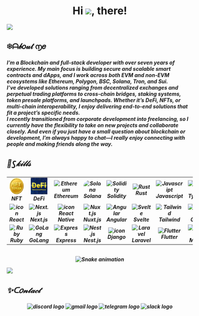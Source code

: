 ###
<h1 align="center">Hi <img src="https://media.giphy.com/media/hvRJCLFzcasrR4ia7z/giphy.gif" width="35">, there!</h1>

<img src="https://readme-typing-svg.herokuapp.com?lines=𝐹𝓊𝓁𝓁𝒮𝓉𝒶𝒸𝓀+𝒶𝓃𝒹+𝐵𝓁𝑜𝒸𝓀𝒸𝒽𝒶𝒾𝓃+𝐸𝓃𝑔𝒾𝓃𝑒𝑒𝓇;Always+providing+new+solution&center=true&width=1000&height=70&font-size=200"></img>

<h2 font-weight="bold">❄ᗩ𝒷𝑜𝓊𝓉 ൱𝑒</h2>

###

<p align="left" font-size="30px"><b><i>
I’m a Blockchain and full-stack developer with over seven years of experience. My main focus is building secure and scalable smart contracts and dApps, and I work across both EVM and non-EVM ecosystems like Ethereum, Polygon, BSC, Solana, Tron, and Sui.<br>
I’ve developed solutions ranging from decentralized exchanges and perpetual trading platforms to cross-chain bridges, staking systems, token presale platforms, and launchpads. Whether it’s DeFi, NFTs, or multi-chain interoperability, I enjoy delivering end-to-end solutions that fit a project’s specific needs.<br>
I recently transitioned from corporate development into freelancing, so I currently have the flexibility to take on new projects and collaborate closely. And even if you just have a small question about blockchain or development, I’m always happy to chat—I really enjoy connecting with people and making friends along the way.<br>
</p>

<h2 font-weight="bold">🌠Ꚃ𝓀𝒾𝓁𝓁𝓈</h2>

###

<table align="center">
<tr>
    <td align="center" width="90">
      <img src="https://github.com/kroim/profile/blob/master/icons/icon_nft.png?raw=true" height="45" >
      <br>NFT
    </td>
    <td align="center" width="90">
      <img src="https://github.com/kroim/profile/blob/master/icons/icon_defi.png?raw=true" height="45" >
      <br>DeFi
    </td>
    <td align="center" width="90">
      <img src="https://s2.coinmarketcap.com/static/img/coins/64x64/1027.png" width="48" height="48" alt="Ethereum" />
      <br>Ethereum
    </td>
    <td align="center" width="90">
      <img src="https://s2.coinmarketcap.com/static/img/coins/64x64/5426.png" width="48" height="48" style="border-radius: 15px;" alt="Solana" />
      <br>Solana
    </td>
    <td align="center" width="90">
      <img src="https://skillicons.dev/icons?i=solidity" width="45" height="45" alt="Solidity" />
      <br>Solidity
    </td>
    <td align="center" width="90">
      <img src="https://skillicons.dev/icons?i=rust" width="45" height="45" alt="Rust" />
      <br>Rust
    </td>
<td align="center" width="90">
        <img src="https://techstack-generator.vercel.app/js-icon.svg" alt="Javascript" width="45" height="45" />
        <br>Javascript
      </td>
      <td align="center" width="90">
        <img src="https://techstack-generator.vercel.app/ts-icon.svg" alt="Typescript" width="45" height="45" />
        <br>Typescript
      </td>
        <td align="center" width="90">
            <img src="https://skillicons.dev/icons?i=c#" width="45" height="45" alt="C#" />
            <br>C#
        </td>
    <td align="center" width="90">
      <img src="https://skillicons.dev/icons?i=rails" width="45" height="45" alt="rails" />
      <br>Rails
    </td>
  </tr>
  <tr>
    <td align="center" width="90">
      <img src="https://techstack-generator.vercel.app/react-icon.svg" alt="icon" width="55" height="55" />
      <br>React
    </td>
    <td align="center" width="90">
      <img src="https://skillicons.dev/icons?i=nextjs" width="45" height="45" alt="Next.js" />
      <br>Next.js
    </td>
    <td align="center" width="90">
      <img src="https://techstack-generator.vercel.app/react-icon.svg" alt="icon" width="55" height="55" />
      <br>React Native
    </td>
    <td align="center" width="90">
      <img src="https://skillicons.dev/icons?i=nuxtjs" width="45" height="45" alt="Nuxt.js" />
      <br>Nuxt.js
    </td>
    <td align="center" width="90">
      <img src="https://skillicons.dev/icons?i=angular" width="45" height="45" alt="Angular" />
      <br>Angular
    </td>
    <td align="center" width="90">
      <img src="https://skillicons.dev/icons?i=svelte" width="45" height="45" alt="Svelte" />
      <br>Svelte
    </td>
    <td align="center" width="90">
      <img src="https://skillicons.dev/icons?i=tailwind" width="45" height="45" alt="Tailwind" />
      <br>Tailwind
    </td>
    <td align="center" width="90">
        <img src="https://techstack-generator.vercel.app/graphql-icon.svg" width="48" height="48" alt="GraphQL" />
      <br>GraphQL
    </td>
    <td align="center" width="90">
      <img src="https://skillicons.dev/icons?i=threejs" width="45" height="45" alt="Three.js" />
      <br>Three.js
    </td>
    <td align="center" width="90">
      <img src="https://skillicons.dev/icons?i=androidstudio" width="45" height="45" alt="AndroidStudio" />
      <br>Android
    </td>
  </tr>
  <tr>
    <td align="center" width="90">
      <img src="https://skillicons.dev/icons?i=ruby" width="45" height="45" alt="Ruby" />
      <br>Ruby
    </td>
    <td align="center" width="90">
      <img src="https://skillicons.dev/icons?i=go" title="GoLang" alt="GoLang " width="45" height="45"/>
      <br>GoLang
    </td>
    <td align="center" width="90">
      <img src="https://skillicons.dev/icons?i=express" width="45" height="45" alt="Express" />
      <br>Express
    </td>
    <td align="center" width="90">
      <img src="https://skillicons.dev/icons?i=nestjs" width="45" height="45" alt="Nest.js" />
      <br>Nest.js
    </td>
    <td align="center" width="90">
      <img src="https://techstack-generator.vercel.app/django-icon.svg" alt="icon" width="55" height="55" />
      <br>Django
    </td>
    <td align="center" width="90">
      <img src="https://skillicons.dev/icons?i=laravel" width="45" height="45" alt="Laravel" />
      <br>Laravel
    </td>
    <td align="center" width="90">
      <img src="https://skillicons.dev/icons?i=flutter" width="45" height="45" alt="Flutter" />
      <br>Flutter
    </td>
    <td align="center" width="90">
      <img src="https://skillicons.dev/icons?i=mongodb" width="45" height="45" alt="MongoDB" />
      <br>MongoDB
    </td>
    <td align="center" width="90">
      <img src="https://skillicons.dev/icons?i=postgres" width="45" height="45" alt="PostgreSQL" />
      <br>PostgreSQL
    </td>
    <td align="center" width="90">
      <img src="https://techstack-generator.vercel.app/python-icon.svg" alt="icon" width="55" height="55" />
      <br>Python
    </td>
  </tr>
</table>
<br/>


<div align=center>
<!-- 🐍 GitHub Contribution Snake -->
<img src="https://raw.githubusercontent.com/Akame/Akame/output/github-contribution-grid-snake.svg" alt="Snake animation" />
</div>
<p><img src="https://user-images.githubusercontent.com/73097560/115834477-dbab4500-a447-11eb-908a-139a6edaec5c.gif"></p>


<h2 font-weight="bold">✨ᑕ𝑜𝓃𝓉𝒶𝒸𝓉</h2>

###
<div align="center">
  <img src="https://img.shields.io/static/v1?message=Discord&logo=discord&label=&color=7289DA&logoColor=white&labelColor=&style=for-the-badge" height="25" alt="discord logo"  />
  <img src="https://img.shields.io/static/v1?message=Gmail&logo=gmail&label=&color=D14836&logoColor=white&labelColor=&style=for-the-badge" height="25" alt="gmail logo"  />
  <img src="https://img.shields.io/static/v1?message=Telegram&logo=telegram&label=&color=2CA5E0&logoColor=white&labelColor=&style=for-the-badge" height="25" alt="telegram logo"  />
  <img src="https://img.shields.io/static/v1?message=Slack&logo=slack&label=&color=4A154B&logoColor=white&labelColor=&style=for-the-badge" height="25" alt="slack logo"  />
</div>
